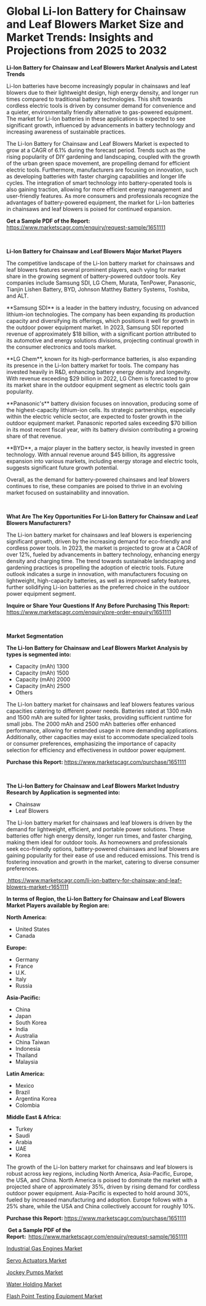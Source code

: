 <p><h1>Global Li-Ion Battery for Chainsaw and Leaf Blowers Market Size and Market Trends: Insights and Projections from 2025 to 2032</h1></p><p><strong>Li-Ion Battery for Chainsaw and Leaf Blowers Market Analysis and Latest Trends</strong></p>
<p><p>Li-Ion batteries have become increasingly popular in chainsaws and leaf blowers due to their lightweight design, high energy density, and longer run times compared to traditional battery technologies. This shift towards cordless electric tools is driven by consumer demand for convenience and a quieter, environmentally friendly alternative to gas-powered equipment. The market for Li-Ion batteries in these applications is expected to see significant growth, influenced by advancements in battery technology and increasing awareness of sustainable practices.</p><p>The Li-Ion Battery for Chainsaw and Leaf Blowers Market is expected to grow at a CAGR of 6.1% during the forecast period. Trends such as the rising popularity of DIY gardening and landscaping, coupled with the growth of the urban green space movement, are propelling demand for efficient electric tools. Furthermore, manufacturers are focusing on innovation, such as developing batteries with faster charging capabilities and longer life cycles. The integration of smart technology into battery-operated tools is also gaining traction, allowing for more efficient energy management and user-friendly features. As more consumers and professionals recognize the advantages of battery-powered equipment, the market for Li-Ion batteries in chainsaws and leaf blowers is poised for continued expansion.</p></p>
<p><strong>Get a Sample PDF of the Report:&nbsp;</strong> <a href="https://www.marketscagr.com/enquiry/request-sample/1651111?utm_campaign=2955&utm_medium=2&utm_source=Github&utm_content=ia&utm_term=23032025&utm_id=li-ion-battery-for-chainsaw-and-leaf-blowers">https://www.marketscagr.com/enquiry/request-sample/1651111</a></p>
<p>&nbsp;</p>
<p><strong>Li-Ion Battery for Chainsaw and Leaf Blowers Major Market Players</strong></p>
<p><p>The competitive landscape of the Li-Ion battery market for chainsaws and leaf blowers features several prominent players, each vying for market share in the growing segment of battery-powered outdoor tools. Key companies include Samsung SDI, LG Chem, Murata, TenPower, Panasonic, Tianjin Lishen Battery, BYD, Johnson Matthey Battery Systems, Toshiba, and ALT.</p><p>**Samsung SDI** is a leader in the battery industry, focusing on advanced lithium-ion technologies. The company has been expanding its production capacity and diversifying its offerings, which positions it well for growth in the outdoor power equipment market. In 2023, Samsung SDI reported revenue of approximately $18 billion, with a significant portion attributed to its automotive and energy solutions divisions, projecting continual growth in the consumer electronics and tools market.</p><p>**LG Chem**, known for its high-performance batteries, is also expanding its presence in the Li-Ion battery market for tools. The company has invested heavily in R&D, enhancing battery energy density and longevity. With revenue exceeding $29 billion in 2022, LG Chem is forecasted to grow its market share in the outdoor equipment segment as electric tools gain popularity.</p><p>**Panasonic's** battery division focuses on innovation, producing some of the highest-capacity lithium-ion cells. Its strategic partnerships, especially within the electric vehicle sector, are expected to foster growth in the outdoor equipment market. Panasonic reported sales exceeding $70 billion in its most recent fiscal year, with its battery division contributing a growing share of that revenue.</p><p>**BYD**, a major player in the battery sector, is heavily invested in green technology. With annual revenue around $45 billion, its aggressive expansion into various markets, including energy storage and electric tools, suggests significant future growth potential.</p><p>Overall, as the demand for battery-powered chainsaws and leaf blowers continues to rise, these companies are poised to thrive in an evolving market focused on sustainability and innovation.</p></p>
<p>&nbsp;</p>
<p><strong>What Are The Key Opportunities For Li-Ion Battery for Chainsaw and Leaf Blowers Manufacturers?</strong></p>
<p><p>The Li-ion battery market for chainsaws and leaf blowers is experiencing significant growth, driven by the increasing demand for eco-friendly and cordless power tools. In 2023, the market is projected to grow at a CAGR of over 12%, fueled by advancements in battery technology, enhancing energy density and charging time. The trend towards sustainable landscaping and gardening practices is propelling the adoption of electric tools. Future outlook indicates a surge in innovation, with manufacturers focusing on lightweight, high-capacity batteries, as well as improved safety features, further solidifying Li-ion batteries as the preferred choice in the outdoor power equipment segment.</p></p>
<p><strong>Inquire or Share Your Questions If Any Before Purchasing This Report:</strong> <a href="https://www.marketscagr.com/enquiry/pre-order-enquiry/1651111?utm_campaign=2955&utm_medium=2&utm_source=Github&utm_content=ia&utm_term=23032025&utm_id=li-ion-battery-for-chainsaw-and-leaf-blowers">https://www.marketscagr.com/enquiry/pre-order-enquiry/1651111</a></p>
<p>&nbsp;</p>
<p><strong>Market Segmentation</strong></p>
<p><strong>The Li-Ion Battery for Chainsaw and Leaf Blowers Market Analysis by types is segmented into:</strong></p>
<p><ul><li>Capacity (mAh) 1300</li><li>Capacity (mAh) 1500</li><li>Capacity (mAh) 2000</li><li>Capacity (mAh) 2500</li><li>Others</li></ul></p>
<p><p>The Li-Ion battery market for chainsaws and leaf blowers features various capacities catering to different power needs. Batteries rated at 1300 mAh and 1500 mAh are suited for lighter tasks, providing sufficient runtime for small jobs. The 2000 mAh and 2500 mAh batteries offer enhanced performance, allowing for extended usage in more demanding applications. Additionally, other capacities may exist to accommodate specialized tools or consumer preferences, emphasizing the importance of capacity selection for efficiency and effectiveness in outdoor power equipment.</p></p>
<p><strong>Purchase this Report:&nbsp;</strong><a href="https://www.marketscagr.com/purchase/1651111?utm_campaign=2955&utm_medium=2&utm_source=Github&utm_content=ia&utm_term=23032025&utm_id=li-ion-battery-for-chainsaw-and-leaf-blowers">https://www.marketscagr.com/purchase/1651111</a></p>
<p>&nbsp;</p>
<p><strong>The Li-Ion Battery for Chainsaw and Leaf Blowers Market Industry Research by Application is segmented into:</strong></p>
<p><ul><li>Chainsaw</li><li>Leaf Blowers</li></ul></p>
<p><p>The Li-Ion battery market for chainsaws and leaf blowers is driven by the demand for lightweight, efficient, and portable power solutions. These batteries offer high energy density, longer run times, and faster charging, making them ideal for outdoor tools. As homeowners and professionals seek eco-friendly options, battery-powered chainsaws and leaf blowers are gaining popularity for their ease of use and reduced emissions. This trend is fostering innovation and growth in the market, catering to diverse consumer preferences.</p></p>
<p><a href="https://www.marketscagr.com/li-ion-battery-for-chainsaw-and-leaf-blowers-market-r1651111?utm_campaign=2955&utm_medium=2&utm_source=Github&utm_content=ia&utm_term=23032025&utm_id=li-ion-battery-for-chainsaw-and-leaf-blowers">&nbsp;https://www.marketscagr.com/li-ion-battery-for-chainsaw-and-leaf-blowers-market-r1651111</a></p>
<p><strong>In terms of Region, the Li-Ion Battery for Chainsaw and Leaf Blowers Market Players available by Region are:</strong></p>
<p>
    <p> <strong> North America: </strong>
        <ul>
            <li>United States</li>
            <li>Canada</li>
        </ul>
        </p> 
    <p> <strong> Europe: </strong>
        <ul>
            <li>Germany</li>
            <li>France</li>
            <li>U.K.</li>
            <li>Italy</li>
            <li>Russia</li>
        </ul>
        </p> 
    <p> <strong> Asia-Pacific: </strong>
        <ul>
            <li>China</li>
            <li>Japan</li>
            <li>South Korea</li>
            <li>India</li>
            <li>Australia</li>
            <li>China Taiwan</li>
            <li>Indonesia</li>
            <li>Thailand</li>
            <li>Malaysia</li>
        </ul>
        </p> 
    <p> <strong> Latin America: </strong>
        <ul>
            <li>Mexico</li>
            <li>Brazil</li>
            <li>Argentina Korea</li>
            <li>Colombia</li>
        </ul>
        </p> 
    <p> <strong> Middle East & Africa: </strong>
        <ul>
            <li>Turkey</li>
            <li>Saudi</li>
            <li>Arabia</li>
            <li>UAE</li>
            <li>Korea</li>
        </ul>
    </p>
    </p>
<p><p>The growth of the Li-Ion battery market for chainsaws and leaf blowers is robust across key regions, including North America, Asia-Pacific, Europe, the USA, and China. North America is poised to dominate the market with a projected share of approximately 35%, driven by rising demand for cordless outdoor power equipment. Asia-Pacific is expected to hold around 30%, fueled by increased manufacturing and adoption. Europe follows with a 25% share, while the USA and China collectively account for roughly 10%.</p></p>
<p><strong>Purchase this Report: </strong><a href="https://www.marketscagr.com/purchase/1651111?utm_campaign=2955&utm_medium=2&utm_source=Github&utm_content=ia&utm_term=23032025&utm_id=li-ion-battery-for-chainsaw-and-leaf-blowers">https://www.marketscagr.com/purchase/1651111</a></p>
<p>&nbsp;<strong>Get a Sample PDF of the Report:&nbsp;&nbsp;</strong><a href="https://www.marketscagr.com/enquiry/request-sample/1651111?utm_campaign=2955&utm_medium=2&utm_source=Github&utm_content=ia&utm_term=23032025&utm_id=li-ion-battery-for-chainsaw-and-leaf-blowers">https://www.marketscagr.com/enquiry/request-sample/1651111</a></p>
<p><strong></strong></p>
<p><p><a href="https://www.linkedin.com/pulse/key-trends-opportunities-industrial-gas-engines-market-derke?utm_campaign=2955&utm_medium=2&utm_source=Github&utm_content=ia&utm_term=23032025&utm_id=li-ion-battery-for-chainsaw-and-leaf-blowers">Industrial Gas Engines Market</a></p><p><a href="https://www.linkedin.com/pulse/market-leaders-laggards-global-servo-actuators-trends-forecast-2025-jvloe?utm_campaign=2955&utm_medium=2&utm_source=Github&utm_content=ia&utm_term=23032025&utm_id=li-ion-battery-for-chainsaw-and-leaf-blowers">Servo Actuators Market</a></p><p><a href="https://www.linkedin.com/pulse/jockey-pumps-market-analysis-2025-2032-strong-cagr-52-identifying-fcroe?utm_campaign=2955&utm_medium=2&utm_source=Github&utm_content=ia&utm_term=23032025&utm_id=li-ion-battery-for-chainsaw-and-leaf-blowers">Jockey Pumps Market</a></p><p><a href="https://www.linkedin.com/pulse/water-holding-market-dynamics-application-types-emerging-trends-4zdqe?utm_campaign=2955&utm_medium=2&utm_source=Github&utm_content=ia&utm_term=23032025&utm_id=li-ion-battery-for-chainsaw-and-leaf-blowers">Water Holding Market</a></p><p><a href="https://www.linkedin.com/pulse/comprehensive-overview-flash-point-testing-equipment-market-2025-2032-2fjke?utm_campaign=2955&utm_medium=2&utm_source=Github&utm_content=ia&utm_term=23032025&utm_id=li-ion-battery-for-chainsaw-and-leaf-blowers">Flash Point Testing Equipment Market</a></p></p>